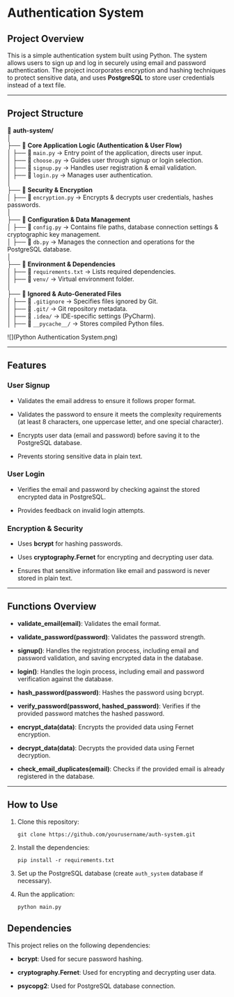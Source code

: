 
# Authentication System

## Project Overview

This is a simple authentication system built using Python. The system allows users to sign up and log in securely using email and password authentication. The project incorporates encryption and hashing techniques to protect sensitive data, and uses **PostgreSQL** to store user credentials instead of a text file.

----------

## Project Structure

📂 **auth-system/**  
│  
├── 📁 **Core Application Logic (Authentication & User Flow)**  
│ ├── 📄 `main.py` → Entry point of the application, directs user input.  
│ ├── 📄 `choose.py` → Guides user through signup or login selection.  
│ ├── 📄 `signup.py` → Handles user registration & email validation.  
│ ├── 📄 `login.py` → Manages user authentication.  
│  
├── 📁 **Security & Encryption**  
│ ├── 📄 `encryption.py` → Encrypts & decrypts user credentials, hashes passwords.  
│  
├── 📁 **Configuration & Data Management**  
│ ├── 📄 `config.py` → Contains file paths, database connection settings & cryptographic key management.  
│ ├── 📄 `db.py` → Manages the connection and operations for the PostgreSQL database.  
│  
├── 📁 **Environment & Dependencies**  
│ ├── 📄 `requirements.txt` → Lists required dependencies.  
│ ├── 📁 `venv/` → Virtual environment folder.  
│  
├── 📁 **Ignored & Auto-Generated Files**  
│ ├── 📄 `.gitignore` → Specifies files ignored by Git.  
│ ├── 📁 `.git/` → Git repository metadata.  
│ ├── 📁 `.idea/` → IDE-specific settings (PyCharm).  
│ ├── 📁 `__pycache__/` → Stores compiled Python files.

![](Python Authentication System.png)

----------

## Features

### User Signup

-   Validates the email address to ensure it follows proper format.
    
-   Validates the password to ensure it meets the complexity requirements (at least 8 characters, one uppercase letter, and one special character).
    
-   Encrypts user data (email and password) before saving it to the PostgreSQL database.
    
-   Prevents storing sensitive data in plain text.
    

### User Login

-   Verifies the email and password by checking against the stored encrypted data in PostgreSQL.
    
-   Provides feedback on invalid login attempts.
    

### Encryption & Security

-   Uses **bcrypt** for hashing passwords.
    
-   Uses **cryptography.Fernet** for encrypting and decrypting user data.
    
-   Ensures that sensitive information like email and password is never stored in plain text.
    

----------

## Functions Overview

-   **validate_email(email)**: Validates the email format.
    
-   **validate_password(password)**: Validates the password strength.
    
-   **signup()**: Handles the registration process, including email and password validation, and saving encrypted data in the database.
    
-   **login()**: Handles the login process, including email and password verification against the database.
    
-   **hash_password(password)**: Hashes the password using bcrypt.
    
-   **verify_password(password, hashed_password)**: Verifies if the provided password matches the hashed password.
    
-   **encrypt_data(data)**: Encrypts the provided data using Fernet encryption.
    
-   **decrypt_data(data)**: Decrypts the provided data using Fernet decryption.
    
-   **check_email_duplicates(email)**: Checks if the provided email is already registered in the database.
    

----------

## How to Use

1.  Clone this repository:
    

    
    `git clone https://github.com/yourusername/auth-system.git`
    
2.  Install the dependencies:
    

    
    `pip install -r requirements.txt`
    
3.  Set up the PostgreSQL database (create `auth_system` database if necessary).
    
4.  Run the application:
    
    `python main.py`
    

## Dependencies

This project relies on the following dependencies:

-   **bcrypt**: Used for secure password hashing.
    
-   **cryptography.Fernet**: Used for encrypting and decrypting user data.
    
-   **psycopg2**: Used for PostgreSQL database connection.
